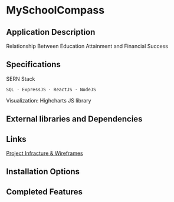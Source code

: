 # MySchoolCompass

## Application Description
Relationship Between Education Attainment and Financial Success

## Specifications
SERN Stack
    
    SQL ⋅ ExpressJS ⋅ ReactJS ⋅ NodeJS 

Visualization: Highcharts JS library

## External libraries and Dependencies

## Links
[Project Infracture & Wireframes](https://miro.com/app/board/o9J_lxhSUbA=/)

## Installation Options

## Completed Features
